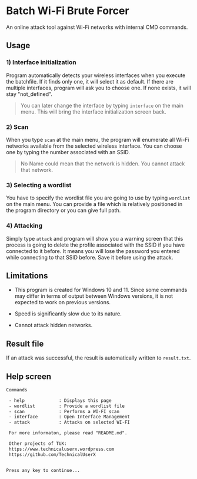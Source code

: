 # Batch Wi-Fi Brute Forcer
An online attack tool against Wi-Fi networks with internal CMD commands.

## Usage

### 1) Interface initialization
Program automatically detects your wireless interfaces when you execute the batchfile.
If it finds only one, it will select it as default. If there are multiple interfaces,
program will ask you to choose one. If none exists, it will stay "not_defined".

> You can later change the interface by typing `interface` on the main menu.
> This will bring the interface initialization screen back.

### 2) Scan
When you type `scan` at the main menu, the program will enumerate all Wi-Fi networks
available from the selected wireless interface. You can choose one by typing the number
associated with an SSID.

> No Name could mean that the network is hidden. You cannot attack that network.

### 3) Selecting a wordlist
You have to specify the wordlist file you are going to use by typing `wordlist` on the 
main menu. You can provide a file which is relatively positioned in the program directory
or you can give full path.

### 4) Attacking
Simply type `attack` and program will show you a warning screen that this process is going
to delete the profile associated with the SSID if you have connected to it before.
It means you will lose the password you entered while connecting to that SSID before.
Save it before using the attack.

## Limitations
- This program is created for Windows 10 and 11. Since some commands may differ in terms of output between Windows versions,
it is not expected to work on previous versions.


- Speed is significantly slow due to its nature.

- Cannot attack hidden networks.

## Result file
If an attack was successful, the result is automatically written to `result.txt`.


## Help screen
```txt
Commands

 - help             : Displays this page
 - wordlist         : Provide a wordlist file  
 - scan             : Performs a WI-FI scan    
 - interface        : Open Interface Management
 - attack           : Attacks on selected WI-FI

 For more informaton, please read "README.md". 

 Other projects of TUX:
 https://www.technicaluserx.wordpress.com      
 https://github.com/TechnicalUserX


Press any key to continue...
```

